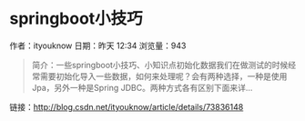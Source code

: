 # springboot小技巧
作者：ityouknow
日期：昨天 12:34
浏览量：943
> 简介：一些springboot小技巧、小知识点初始化数据我们在做测试的时候经常需要初始化导入一些数据，如何来处理呢？会有两种选择，一种是使用Jpa，另外一种是Spring JDBC。两种方式各有区别下面来详...

 链接：http://blog.csdn.net/ityouknow/article/details/73836148
